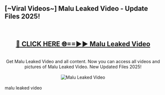 <h2>[~Viral Videos~] Malu Leaked Video - Update Files 2025!</h2>
<br>
<div align="center">
<h2><a href="https://betterlinks.top/A2PfLJ" rel="nofollow">🔴 CLICK HERE 🌐==►► Malu Leaked Video</a></h2>
<br>
Get Malu Leaked Video and all content. Now you can access all videos and pictures of Malu Leaked Video. New Updated Files 2025!
<br>
<br>
<a href="https://betterlinks.top/A2PfLJ" rel="nofollow" data-target="animated-image.originalLink"><img src="https://i.ibb.co.com/WyWwxjT/player-gif2.gif" alt="Malu Leaked Video" style="max-width: 100%; display: inline-block;" data-target="animated-image.originalImage"></a>
</div>
<br>
malu leaked video